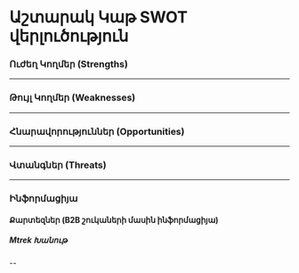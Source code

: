 # Աշտարակ Կաթ SWOT վերլուծություն

### Ուժեղ Կողմեր (Strengths)
---
### Թույլ Կողմեր (Weaknesses)
---
### Հնարավորություններ (Opportunities)
---
### Վտանգներ (Threats)
---
### Ինֆորմացիյա

#### Քարտեզներ (B2B շուկաների մասին ինֆորմացիյա)

##### Mtrek Խանութ

--
